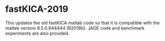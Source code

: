 # fastKICA-2019
This updates the old fastKICA matlab code so that it is compatible with the matlab version 9.5.0.944444 (R2018b). JADE code and benchmark experiments are also provided.
